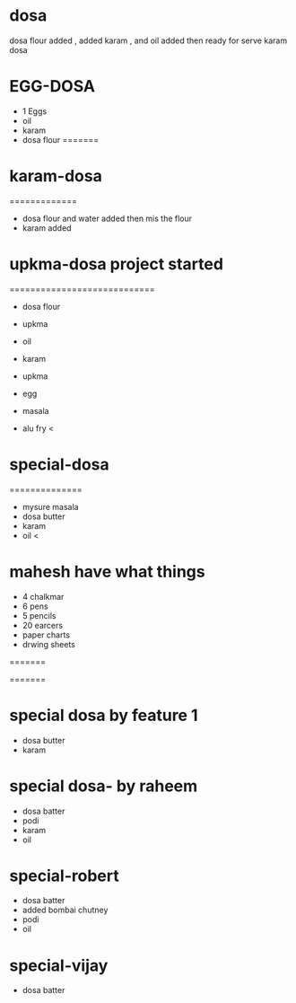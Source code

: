 # dosa
dosa flour added ,
added karam ,
and oil added then ready for serve karam dosa
# EGG-DOSA
* 1 Eggs
* oil 
* karam 
* dosa flour
=======

# karam-dosa
=============
* dosa flour and water added then mis the flour
* karam added 

# upkma-dosa project started
============================
* dosa flour
* upkma
* oil
* karam

* upkma
* egg 
* masala 
* alu fry
<
# special-dosa 
============== 
* mysure masala
* dosa butter
* karam
* oil
<



# mahesh have what things

* 4 chalkmar
* 6 pens 
* 5 pencils 
* 20 earcers
* paper charts
* drwing sheets

=======

=======
# special dosa by feature 1
* dosa butter
* karam
# special dosa- by raheem
* dosa batter
* podi
* karam
* oil

# special-robert
* dosa batter
* added bombai chutney
* podi
* oil

# special-vijay
* dosa batter 

